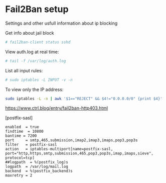 # Fail2Ban setup

Settings and other usfull information about ip blocking

Get info about jail block
```sh
# fail2ban-client status sshd
```
View auth.log at real time:
```sh
# tail -f /var/log/auth.log
```
List all input rules:
```sh
# sudo iptables -L INPUT -v -n
```
To view only the IP address:
```sh
sudo iptables -L -n | awk '$1=="REJECT" && $4!="0.0.0.0/0" {print $4}'
```

https://www.ctrl.blog/entry/fail2ban-http403.html

[postfix-sasl]

```code
enabled  = true
findtime  = 10800
bantime = 7200
port     = smtp,465,submission,imap2,imap3,imaps,pop3,pop3s
filter   = postfix-sasl
action   = iptables-multiport[name=postfix-sasl, port="http,https,smtp,submission,465,pop3,pop3s,imap,imaps,sieve", protocol=tcp]
##logpath  = %(postfix_log)s
logpath  = /var/log/mail.log
backend  = %(postfix_backend)s
maxretry = 2
```
